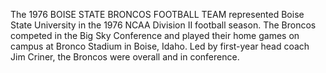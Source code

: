 The 1976 BOISE STATE BRONCOS FOOTBALL TEAM represented Boise State University in the 1976 NCAA Division II football season. The Broncos competed in the Big Sky Conference and played their home games on campus at Bronco Stadium in Boise, Idaho. Led by first-year head coach Jim Criner, the Broncos were overall and in conference.
